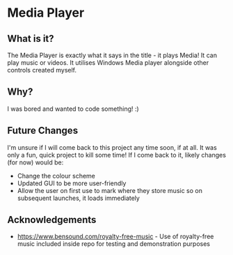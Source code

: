 # Media Player

## What is it? ##
The Media Player is exactly what it says in the title - it plays Media! It can play music or videos. It utilises Windows Media player alongside other controls created myself.

## Why? ##
I was bored and wanted to code something! :)

## Future Changes ##
I'm unsure if I will come back to this project any time soon, if at all. It was only a fun, quick project to kill some time! If I come back to it, likely changes (for now) would be:
* Change the colour scheme
* Updated GUI to be more user-friendly
* Allow the user on first use to mark where they store music so on subsequent launches, it loads immediately

## Acknowledgements
* https://www.bensound.com/royalty-free-music - Use of royalty-free music included inside repo for testing and demonstration purposes 
